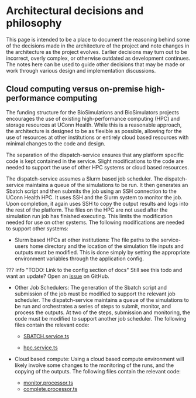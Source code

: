 # Architectural decisions and philosophy

This page is intended to be a place to document the reasoning behind some of the decisions made in the architecture of the project and note changes in the architecture as the project evolves. Earlier decisions may turn out to be incorrect, overly complex, or otherwise outdated as development continues. The notes here can be used to guide other decisions that may be made or work through various design and implementation discussions.

## Cloud computing versus on-premise high-performance computing

The funding structure for the BioSimulations and BioSimulators projects encourages the use of existing high-performance computing (HPC) and storage resources at UConn Health. While this is a reasonable approach, the architecture is designed to be as flexible as possible, allowing for the use of resources at other institutions or entirely cloud based resources with minimal changes to the code and design.

The separation of the dispatch-service ensures that any platform specific code is kept contained in the service. Slight modifications to the code are needed to support the use of other HPC systems or cloud based resources.

The dispatch-service assumes a Slurm based job scheduler. The dispatch-service maintains a queue of the simulations to be run. It then generates an Sbatch script and then submits the job using an SSH connection to the UConn Health HPC. It uses SSH and the Slurm system to monitor the job. Upon completion, it again uses SSH to copy the output results and logs into the rest of the platform. The files on the HPC are not used after the simulation run job has finished executing. This limits the modification needed for use on other systems. The following modifications are needed to support other systems:

- Slurm based HPCs at other institutions: The file paths to the service-users home directory and the location of the simulation file inputs and outputs must be modified. This is done simply by setting the appropriate environment variables through the application config.

??? info "TODO: Link to the config section of docs" 
    Still see this todo and want an update? Open an [issue](https://github.com/biosimulations/biosimulations/issues/new) on GitHub.

- Other Job Schedulers: The generation of the Sbatch script and submission of the job must be modified to support the relevant job scheduler. The dispatch-service maintains a queue of the simulations to be run and orchestrates a series of steps to submit, monitor, and process the outputs. At two of the steps, submission and monitoring, the code must be modified to support another job scheduler. The following files contain the relevant code:
    - [SBATCH.service.ts](https://github.com/biosimulations/biosimulations/blob/dev/apps/dispatch-service/src/app/services/SBATCH/SBATCH.service.ts)

    - [hpc.service.ts](https://github.com/biosimulations/biosimulations/blob/dev/apps/dispatch-service/src/app/services/hpc/hpc.service.ts)

- Cloud based compute: 
Using a cloud based compute environment will likely involve some changes to the monitoring of the runs, and the copying of the outputs. The following files contain the relevant code:
    - [monitor.processor.ts](https://github.com/biosimulations/biosimulations/blob/dev/apps/dispatch-service/src/app/submission/monitor.processor.ts)
    - [complete.processor.ts](https://github.com/biosimulations/biosimulations/blob/dev/apps/dispatch-service/src/app/submission/complete.processor.ts)